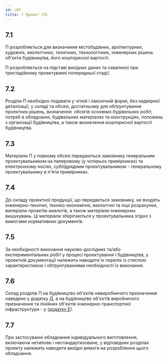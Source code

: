 ```yaml
---
id: c07
title: 7 Проект (П)
---
```


## 7.1
П розробляється для визначення містобудівних, архітектурних, художніх, екологічних, технічних, технологічних, інженерних рішень об'єкта будівництва, його кошторисної вартості.

П розробляється на підставі вихідних даних та схваленої при тристадійному проектуванні попередньої стадії.

## 7.2
Розділи П необхідно подавати у чіткій і лаконічній формі, без надмірної деталізації, у складі та обсязі, достатньому для обґрунтування проектних рішень, визначення  обсягів основних будівельних робіт, потреб в обладнанні, будівельних матеріалах та конструкціях, положень з організації будівництва, а також визначення кошторисної вартості будівництва.

## 7.3
Матеріали П у повному обсязі передаються замовнику генеральним проектувальником на паперовому (у чотирьох примірниках) та електронному носіях, субпідрядним проектувальником - генеральному проектувальнику в п'яти примірниках.

## 7.4
До складу проектної продукції, що передається замовнику, не входять інженерно-технічні, техніко-економічні, екологічні та інші розрахунки, матеріали проектів-аналогів, а також матеріали інженерних вишукувань. Ці матеріали зберігаються у проектувальника згідно з вимогами нормативних документів.

## 7.5
За  необхідності виконання науково-дослідних та/або експериментальних робіт у процесі проектування і будівництва, у проектній документації належить наводити їх перелік із стислою характеристикою і обґрунтуваннями необхідності їх виконання.

## 7.6
Склад розділів П на будівництво об'єктів невиробничого призначення наведено у додатку Д, а на будівництво об'єктів виробничого призначення та лінійних об'єктів інженерно-транспортної інфраструктури - у ([додатку Е](.\f)).

## 7.7
При застосуванні обладнання індивідуального виготовлення, включаючи нетипове і нестандартизоване, у відповідних розділах проекту належить наводити вихідні вимоги на розроблення цього обладнання.

